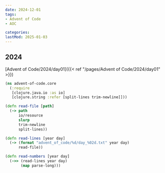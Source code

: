 ```yaml
---
date: 2024-12-01
tags:
- Advent of Code
- AOC

categories:
lastMod: 2025-01-03
---
```





## 2024

[Advent of Code/2024/day01]({{< ref "/pages/Advent of Code/2024/day01" >}})





```clojure
(ns advent-of-code.core
  (:require
   [clojure.java.io :as io]
   [clojure.string :refer [split-lines trim-newline]]))

(defn read-file [path]
  (-> path
      io/resource
      slurp
      trim-newline
      split-lines))

(defn read-lines [year day]
  (-> (format "advent_of_code/%d/day_%02d.txt" year day)
      read-file))

(defn read-numbers [year day]
  (->> (read-lines year day)
       (map parse-long)))

```






